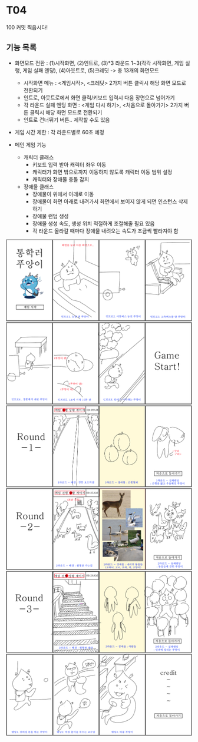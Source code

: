 # T04
100 커밋 찍읍시다!

## 기능 목록
- 화면모드 전환
  : (1)시작화면, (2)인트로, (3)*3 라운드 1~3(각각 시작화면, 게임 실행, 게임 실패 엔딩), (4)아웃트로, (5)크레딧 -> 총 13개의 화면모드
  - 시작화면 메뉴 : <게임시작>, <크레딧> 2가지 버튼 클릭시 해당 화면 모드로 전환되기
  - 인트로, 아웃트로에서 화면 클릭/키보드 입력시 다음 장면으로 넘어가기
  - 각 라운드 실패 엔딩 화면 : <게임 다시 하기>, <처음으로 돌아가기> 2가지 버튼 클릭시 해당 화면 모드로 전환되기
  - 인트로 건너뛰기 버튼.. 제작할 수도 있음
  
- 게임 시간 제한 : 각 라운드별로 60초 예정
- 메인 게임 기능
  - 캐릭터 클래스
    - 키보드 입력 받아 캐릭터 좌우 이동
    - 캐릭터가 화면 밖으로까지 이동하지 않도록 캐릭터 이동 범위 설정
    - 캐릭터와 장애물 충돌 감지
  - 장애물 클래스
    - 장애물이 위에서 아래로 이동
    - 장애물이 화면 아래로 내려가서 화면에서 보이지 않게 되면 인스턴스 삭제하기
    - 장애물 랜덤 생성
    - 장애물 생성 속도, 생성 위치 적절하게 조절해줄 필요 있음
    - 각 라운드 올라갈 때마다 장애물 내려오는 속도가 조금씩 빨라져야 함


![storyboard01](./storyboard/01.png)
![storyboard02](./storyboard/02.png)
![storyboard03](./storyboard/03.png)
![storyboard04](./storyboard/04.png)
![storyboard05](./storyboard/05.png)
![storyboard06](./storyboard/06.png)
